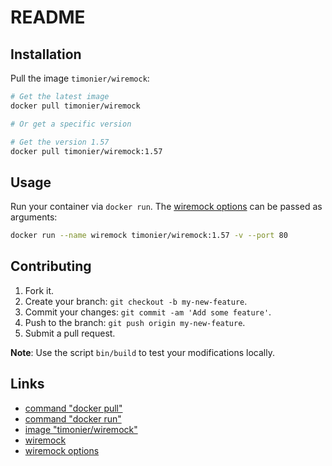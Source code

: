 # README

## Installation

Pull the image `timonier/wiremock`:

```sh
# Get the latest image
docker pull timonier/wiremock

# Or get a specific version

# Get the version 1.57
docker pull timonier/wiremock:1.57
```

## Usage

Run your container via `docker run`. The [wiremock options](http://wiremock.org/running-standalone.html) can be passed as arguments:

```sh
docker run --name wiremock timonier/wiremock:1.57 -v --port 80
```

## Contributing

1. Fork it.
2. Create your branch: `git checkout -b my-new-feature`.
3. Commit your changes: `git commit -am 'Add some feature'`.
4. Push to the branch: `git push origin my-new-feature`.
5. Submit a pull request.

__Note__: Use the script `bin/build` to test your modifications locally.

## Links

* [command "docker pull"](https://docs.docker.com/reference/commandline/pull/)
* [command "docker run"](https://docs.docker.com/reference/run/)
* [image "timonier/wiremock"](https://hub.docker.com/r/timonier/wiremock/)
* [wiremock](http://wiremock.org/)
* [wiremock options](http://wiremock.org/running-standalone.html)
